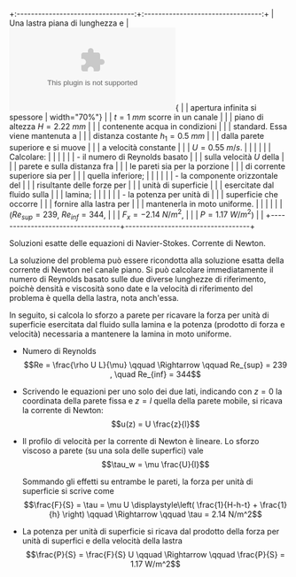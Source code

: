 +:---------------------------------:+:---------------------------------:+
| Una lastra piana di lunghezza e   | ![image](./fig/lastracanale.eps){ |
| apertura infinita si spessore     | width="70%"}                      |
| $t=1\ mm$ scorre in un canale     |                                   |
| piano di altezza $H=2.22\  mm$    |                                   |
| contenente acqua in condizioni    |                                   |
| standard. Essa viene mantenuta a  |                                   |
| distanza costante $h_1=0.5\  mm$  |                                   |
| dalla parete superiore e si muove |                                   |
| a velocità constante              |                                   |
| $U=0.55 \  m/s$.                  |                                   |
|                                   |                                   |
| Calcolare:                        |                                   |
|                                   |                                   |
| -   il numero di Reynolds basato  |                                   |
|     sulla velocità $U$ della      |                                   |
|     parete e sulla distanza fra   |                                   |
|     le pareti sia per la porzione |                                   |
|     di corrente superiore sia per |                                   |
|     quella inferiore;             |                                   |
|                                   |                                   |
| -   la componente orizzontale del |                                   |
|     risultante delle forze per    |                                   |
|     unità di superficie           |                                   |
|     esercitate dal fluido sulla   |                                   |
|     lamina;                       |                                   |
|                                   |                                   |
| -   la potenza per unità di       |                                   |
|     superficie che occorre        |                                   |
|     fornire alla lastra per       |                                   |
|     mantenerla in moto uniforme.  |                                   |
|                                   |                                   |
| ($Re_{sup}=239$, $Re_{inf}=344$,  |                                   |
| $F_x=-2.14\ N/m^2$,               |                                   |
| $P=1.17\  W/m^2$)                 |                                   |
+-----------------------------------+-----------------------------------+

Soluzioni esatte delle equazioni di Navier-Stokes. Corrente di Newton.

La soluzione del problema può essere ricondotta alla soluzione esatta
della corrente di Newton nel canale piano. Si può calcolare
immediatamente il numero di Reynolds basato sulle due diverse lunghezze
di riferimento, poichè densità e viscosità sono date e la velocità di
riferimento del problema è quella della lastra, nota anch'essa.

In seguito, si calcola lo sforzo a parete per ricavare la forza per
unità di superficie esercitata dal fluido sulla lamina e la potenza
(prodotto di forza e velocità) necessaria a mantenere la lamina in moto
uniforme.

-   Numero di Reynolds
    $$Re = \frac{\rho U L}{\mu}  \qquad \Rightarrow \qquad Re_{sup} = 239 , \quad Re_{inf} = 344$$

-   Scrivendo le equazioni per uno solo dei due lati, indicando con
    $z=0$ la coordinata della parete fissa e $z=l$ quella della parete
    mobile, si ricava la corrente di Newton: $$u(z) = U \frac{z}{l}$$

-   Il profilo di velocità per la corrente di Newton è lineare. Lo
    sforzo viscoso a parete (su una sola delle superfici) vale
    $$\tau_w = \mu \frac{U}{l}$$

    Sommando gli effetti su entrambe le pareti, la forza per unità di
    superficie si scrive come
    $$\frac{F}{S} = \tau = \mu U \displaystyle\left( \frac{1}{H-h-t} + \frac{1}{h} \right)
       \qquad \Rightarrow \qquad \tau = 2.14 N/m^2$$

-   La potenza per unità di superficie si ricava dal prodotto della
    forza per unità di superfici e della velocità della lastra
    $$\frac{P}{S} = \frac{F}{S} U \qquad \Rightarrow \qquad \frac{P}{S} = 1.17 W/m^2$$
